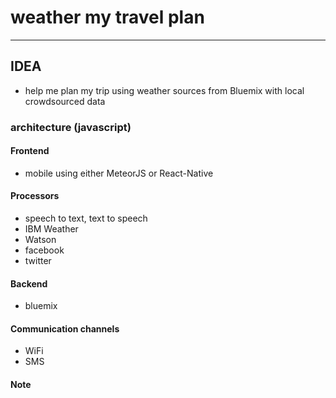# weather my travel plan
---------------------------------
## IDEA
- help me plan my trip using weather sources from Bluemix with local crowdsourced data

### architecture (javascript)
#### Frontend
- mobile using either MeteorJS or React-Native

#### Processors
- speech to text, text to speech
- IBM Weather
- Watson
- facebook
- twitter

#### Backend
- bluemix

#### Communication channels
- WiFi
- SMS

#### Note

